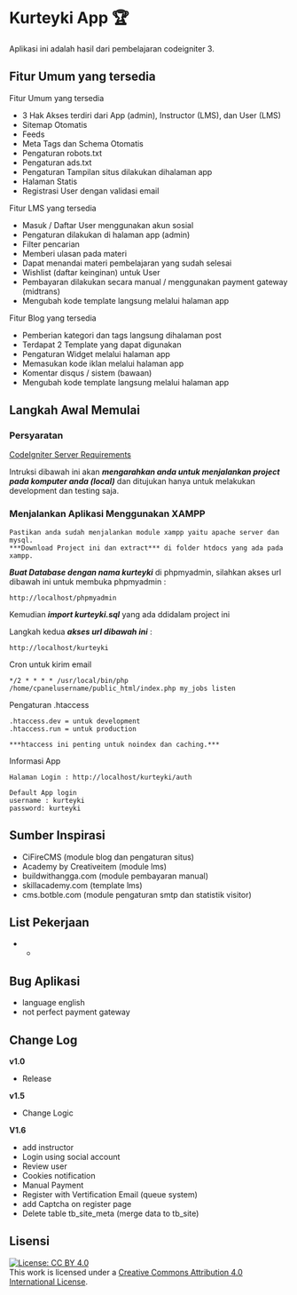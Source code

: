 # Kurteyki App :trophy:

Aplikasi ini adalah hasil dari pembelajaran codeigniter 3. 

## Fitur Umum yang tersedia

Fitur Umum yang tersedia
* 3 Hak Akses terdiri dari App (admin), Instructor (LMS), dan User (LMS)
* Sitemap Otomatis
* Feeds
* Meta Tags dan Schema Otomatis
* Pengaturan robots.txt
* Pengaturan ads.txt
* Pengaturan Tampilan situs dilakukan dihalaman app
* Halaman Statis
* Registrasi User dengan validasi email

Fitur LMS yang tersedia
* Masuk / Daftar User menggunakan akun sosial
* Pengaturan dilakukan di halaman app (admin)
* Filter pencarian
* Memberi ulasan pada materi
* Dapat menandai materi pembelajaran yang sudah selesai
* Wishlist (daftar keinginan) untuk User
* Pembayaran dilakukan secara manual / menggunakan payment gateway (midtrans)
* Mengubah kode template langsung melalui halaman app

Fitur Blog yang tersedia
* Pemberian kategori dan tags langsung dihalaman post
* Terdapat 2 Template yang dapat digunakan
* Pengaturan Widget melalui halaman app 
* Memasukan kode iklan melalui halaman app 
* Komentar disqus / sistem (bawaan)
* Mengubah kode template langsung melalui halaman app

## Langkah Awal Memulai

### Persyaratan
[CodeIgniter Server Requirements](https://codeigniter.com/userguide3/general/requirements.html)

Intruksi dibawah ini akan ***mengarahkan anda untuk menjalankan project pada komputer anda (local)*** dan ditujukan hanya untuk melakukan development dan testing saja.

### Menjalankan Aplikasi Menggunakan XAMPP

```
Pastikan anda sudah menjalankan module xampp yaitu apache server dan mysql.
***Download Project ini dan extract*** di folder htdocs yang ada pada xampp.
```

***Buat Database dengan nama kurteyki*** di phpmyadmin, silahkan akses url dibawah ini untuk membuka phpmyadmin :

```
http://localhost/phpmyadmin
```

Kemudian ***import kurteyki.sql*** yang ada ddidalam project ini

Langkah kedua ***akses url dibawah ini*** :

```
http://localhost/kurteyki
```

Cron untuk kirim email

```
*/2 * * * * /usr/local/bin/php /home/cpanelusername/public_html/index.php my_jobs listen
```

Pengaturan .htaccess
```
.htaccess.dev = untuk development
.htaccess.run = untuk production

***htaccess ini penting untuk noindex dan caching.***
```

Informasi App

```
Halaman Login : http://localhost/kurteyki/auth

Default App login
username : kurteyki
password: kurteyki

```

## Sumber Inspirasi

* CiFireCMS (module blog dan pengaturan situs)
* Academy by Creativeitem (module lms)
* buildwithangga.com (module pembayaran manual)
* skillacademy.com (template lms)
* cms.botble.com (module pengaturan smtp dan statistik visitor)

## List Pekerjaan

* -

## Bug Aplikasi

* language english
* not perfect payment gateway

## Change Log

**v1.0**
* Release

**v1.5**
* Change Logic

**V1.6**
* add instructor
* Login using social account
* Review user
* Cookies notification
* Manual Payment
* Register with Vertification Email (queue system)
* add Captcha on register page
* Delete table tb_site_meta (merge data to tb_site)

## Lisensi

[![License: CC BY 4.0](https://i.creativecommons.org/l/by/4.0/88x31.png)](https://creativecommons.org/licenses/by/4.0/)<br/>
This work is licensed under a [Creative Commons Attribution 4.0 International License](http://creativecommons.org/licenses/by/4.0/).